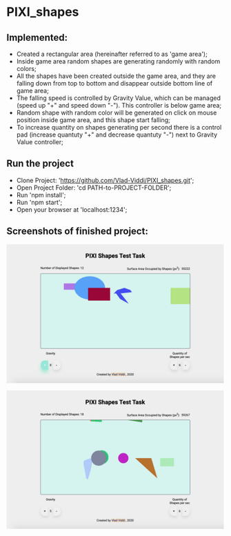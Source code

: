 # PIXI_shapes

## Implemented:
- Created a rectangular area (hereinafter referred to as 'game area');
- Inside game area random shapes are generating randomly with random colors;
- All the shapes have been created outside the game area, and they are falling down from top to bottom and disappear outside bottom line of game area;
- The falling speed is controlled by Gravity Value, which can be managed (speed up "+" and speed down "-"). This controller is below game area;
- Random shape with random color will be generated on click on mouse position inside game area, and this shape start falling;
- To increase quantity on shapes generating per second there is a control pad (increase quantuty "+" and decrease quantuty "-") next to Gravity Value controller;

## Run the project

- Clone Project: 'https://github.com/Vlad-Viddi/PIXI_shapes.git';
- Open Project Folder: 'cd PATH-to-PROJECT-FOLDER';
- Run 'npm install';
- Run 'npm start';
- Open your browser at 'localhost:1234';

## Screenshots of finished project:

![pixi-shapes](./public/icons/icon1.png)

![pixi-shapes](./public/icons/icon2.png)